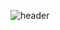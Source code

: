 ![header](https://capsule-render.vercel.app/api?type=waving&color=gradient&customColorList=5&height=250&section=header&text=HyundongSung&animation=fadeIn&20render&fontSize=70)
